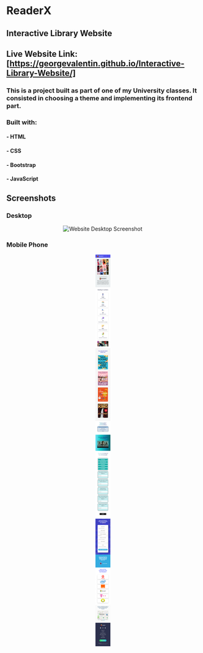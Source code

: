 # ReaderX

## Interactive Library Website

## Live Website Link: [https://georgevalentin.github.io/Interactive-Library-Website/]

### This is a project built as part of one of my University classes. It consisted in choosing a theme and implementing its frontend part.

### Built with:

#### - HTML

#### - CSS

#### - Bootstrap

#### - JavaScript

## Screenshots

### Desktop

<p align="center">
    <img
        src="./screenshots/desktop_screenshot.png"
        alt="Website Desktop Screenshot"
    >
</p>

### Mobile Phone

<p align="center">
    <img
        src="./screenshots/mobile_screenshot.png"
        alt="Mobile Desktop Screenshot"
    >
</p>
